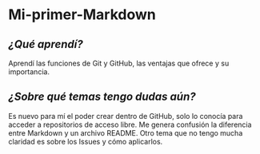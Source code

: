 # **Mi-primer-Markdown**
## *¿Qué aprendí?*
Aprendí las funciones de Git y GitHub, las ventajas que ofrece y su importancia. 

## *¿Sobre qué temas tengo dudas aún?*
Es nuevo para mí el poder crear dentro de GitHub, solo lo conocía para acceder a repositorios de acceso libre. Me genera confusión la diferencia entre Markdown y un archivo README. Otro tema que no tengo mucha claridad es sobre los Issues y cómo aplicarlos.
